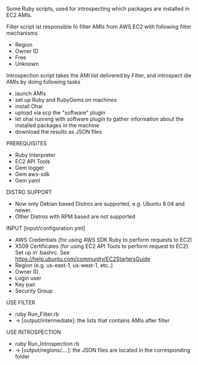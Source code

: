Some Ruby scripts, used for introspecting which packages are installed in 
EC2 AMIs.

Filter script ist responsible to filter AMIs from AWS EC2 with following filter mechanisms 
- Region
- Owner ID
- Free
- Unknown

Introspection script takes the AMI list delivered by Filter, and introspect die AMIs by doing following tasks
- launch AMIs
- set up Ruby and RubyGems on machines
- install Ohai
- upload via scp the "software" plugin
- let ohai running with software plugin to gather information about the installed packages in the machine
- download the results as JSON files

PREREQUISITES
- Ruby Interpreter
- EC2 API Tools
- Gem logger
- Gem aws-sdk
- Gem yaml

DISTRO SUPPORT
- Now only Debian based Distros are supported, e.g. Ubuntu 8.04 and newer.
- Other Distros with RPM based are not supported

INPUT 
[input/configuration.yml]
- AWS Credentials (for using AWS SDK Ruby to perform requests to EC2)
- X509 Certificates (for using EC2 API Tools to perform request to EC2). Set up in .bashrc. See https://help.ubuntu.com/community/EC2StartersGuide
- Region (e.g. us-east-1, us-west-1, etc..)
- Owner ID
- Login user
- Key pair
- Security Group

USE FILTER
- ruby Run_Filter.rb 
- -> [output/intermediate]: the lists that contains AMIs after filter

USE INTROSPECTION
- ruby Run_Introspection.rb 
- -> [output/regions/....]: the JSON files are located in the corresponding folder


